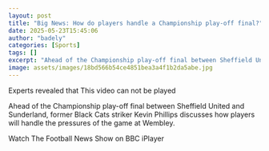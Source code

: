 ```yaml
---
layout: post
title: "Big News: How do players handle a Championship play-off final?"
date: 2025-05-23T15:45:06
author: "badely"
categories: [Sports]
tags: []
excerpt: "Ahead of the Championship play-off final between Sheffield United and Sunderland, former Black Cats striker Kevin Phillips discusses how players will "
image: assets/images/18bd566b54ce4851bea3a4f1b2da5abe.jpg
---
```


Experts revealed that This video can not be played

Ahead of the Championship play-off final between Sheffield United and Sunderland, former Black Cats striker Kevin Phillips discusses how players will handle the pressures of the game at Wembley.

 Watch The Football News Show on BBC iPlayer

